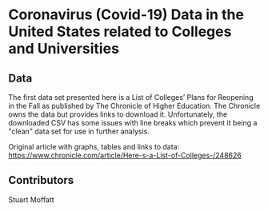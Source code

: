 # Coronavirus (Covid-19) Data in the United States related to Colleges and Universities

## Data

The first data set presented here is a List of Colleges’ Plans for Reopening in the Fall as published by The Chronicle of Higher Education. 
The Chronicle owns the data but provides links to download it. Unfortunately, the downloaded CSV has some issues with line breaks
which prevent it being a "clean" data set for use in further analysis. 

Original article with graphs, tables and links to data: https://www.chronicle.com/article/Here-s-a-List-of-Colleges-/248626


## Contributors
Stuart Moffatt
